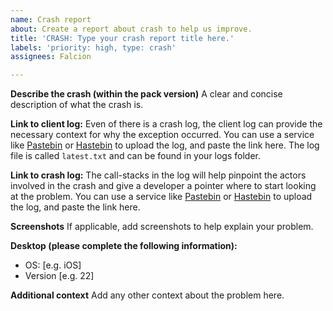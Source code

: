 ```yaml
---
name: Crash report
about: Create a report about crash to help us improve.
title: 'CRASH: Type your crash report title here.'
labels: 'priority: high, type: crash'
assignees: Falcion

---
```


**Describe the crash (within the pack version)**
A clear and concise description of what the crash is.

**Link to client log:**
Even of there is a crash log, the client log can provide the necessary context for why the exception occurred. You can use a service like [Pastebin](https://pastebin.com) or [Hastebin](https://hastebin.com) to upload the log, and paste the link here. The log file is called `latest.txt` and can be found in your logs folder.

**Link to crash log:**
The call-stacks in the log will help pinpoint the actors involved in the crash and give a developer a pointer where to start looking at the problem. You can use a service like [Pastebin](https://pastebin.com) or [Hastebin](https://hastebin.com) to upload the log, and paste the link here.

**Screenshots**
If applicable, add screenshots to help explain your problem.

**Desktop (please complete the following information):**
 - OS: [e.g. iOS]
 - Version [e.g. 22]

**Additional context**
Add any other context about the problem here.